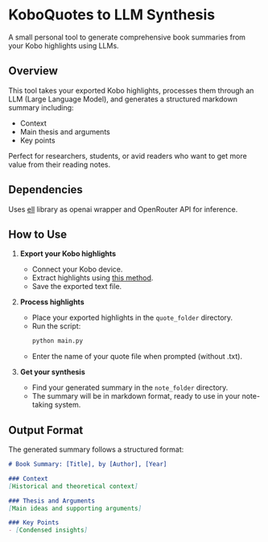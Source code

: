 # KoboQuotes to LLM Synthesis

A small personal tool to generate comprehensive book summaries from your Kobo highlights using LLMs.

## Overview

This tool takes your exported Kobo highlights, processes them through an LLM (Large Language Model), and generates a structured markdown summary including:
- Context
- Main thesis and arguments
- Key points

Perfect for researchers, students, or avid readers who want to get more value from their reading notes.

## Dependencies

Uses [ell](https://docs.ell.so/index.html) library as openai wrapper and OpenRouter API for inference.

## How to Use

1. **Export your Kobo highlights**
   - Connect your Kobo device.
   - Extract highlights using [this method](https://gist.github.com/samuelsmal/0f0b7a87fbbfe4798cb572bbf1394de4).
   - Save the exported text file.

2. **Process highlights**
   - Place your exported highlights in the `quote_folder` directory.
   - Run the script:
     ```bash
     python main.py
     ```
   - Enter the name of your quote file when prompted (without .txt).

3. **Get your synthesis**
   - Find your generated summary in the `note_folder` directory.
   - The summary will be in markdown format, ready to use in your note-taking system.

## Output Format

The generated summary follows a structured format:
```markdown
# Book Summary: [Title], by [Author], [Year]

### Context
[Historical and theoretical context]

### Thesis and Arguments
[Main ideas and supporting arguments]

### Key Points
- [Condensed insights]

